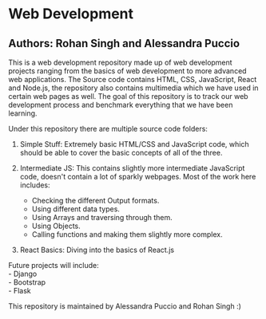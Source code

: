 # Web Development
## Authors: Rohan Singh and Alessandra Puccio

This is a web development repository made up of web development projects ranging from the basics of web development to more advanced web applications. The Source code contains HTML, CSS, JavaScript, React and Node.js, the repository also contains multimedia which we have used in certain web pages as well. The goal of this repository is to track our web development process and benchmark everything that we have been learning.

Under this repository there are multiple source code folders:  

1) Simple Stuff: Extremely basic HTML/CSS and JavaScript code, which should be able to cover the basic concepts of all of the three.  

2) Intermediate JS: This contains slightly more intermediate JavaScript code, doesn't contain a lot of sparkly webpages. Most of the work here includes:      
    - Checking the different Output formats.  
    - Using different data types.  
    - Using Arrays and traversing through them.  
    - Using Objects.  
    - Calling functions and making them slightly more complex.  

3) React Basics: Diving into the basics of React.js  

Future projects will include:  
    - Django  
    - Bootstrap  
    - Flask  

This repository is maintained by Alessandra Puccio and Rohan Singh :)
 
